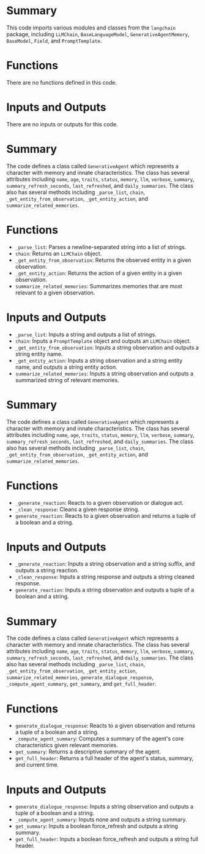 # Summary
This code imports various modules and classes from the `langchain` package, including `LLMChain`, `BaseLanguageModel`, `GenerativeAgentMemory`, `BaseModel`, `Field`, and `PromptTemplate`.

# Functions
There are no functions defined in this code.

# Inputs and Outputs
There are no inputs or outputs for this code.

# Summary
The code defines a class called `GenerativeAgent` which represents a character with memory and innate characteristics. The class has several attributes including `name`, `age`, `traits`, `status`, `memory`, `llm`, `verbose`, `summary`, `summary_refresh_seconds`, `last_refreshed`, and `daily_summaries`. The class also has several methods including `_parse_list`, `chain`, `_get_entity_from_observation`, `_get_entity_action`, and `summarize_related_memories`.

# Functions
- `_parse_list`: Parses a newline-separated string into a list of strings.
- `chain`: Returns an `LLMChain` object.
- `_get_entity_from_observation`: Returns the observed entity in a given observation.
- `_get_entity_action`: Returns the action of a given entity in a given observation.
- `summarize_related_memories`: Summarizes memories that are most relevant to a given observation.

# Inputs and Outputs
- `_parse_list`: Inputs a string and outputs a list of strings.
- `chain`: Inputs a `PromptTemplate` object and outputs an `LLMChain` object.
- `_get_entity_from_observation`: Inputs a string observation and outputs a string entity name.
- `_get_entity_action`: Inputs a string observation and a string entity name, and outputs a string entity action.
- `summarize_related_memories`: Inputs a string observation and outputs a summarized string of relevant memories.

# Summary
The code defines a class called `GenerativeAgent` which represents a character with memory and innate characteristics. The class has several attributes including `name`, `age`, `traits`, `status`, `memory`, `llm`, `verbose`, `summary`, `summary_refresh_seconds`, `last_refreshed`, and `daily_summaries`. The class also has several methods including `_parse_list`, `chain`, `_get_entity_from_observation`, `_get_entity_action`, and `summarize_related_memories`.

# Functions
- `_generate_reaction`: Reacts to a given observation or dialogue act.
- `_clean_response`: Cleans a given response string.
- `generate_reaction`: Reacts to a given observation and returns a tuple of a boolean and a string.

# Inputs and Outputs
- `_generate_reaction`: Inputs a string observation and a string suffix, and outputs a string reaction.
- `_clean_response`: Inputs a string response and outputs a string cleaned response.
- `generate_reaction`: Inputs a string observation and outputs a tuple of a boolean and a string.

# Summary
The code defines a class called `GenerativeAgent` which represents a character with memory and innate characteristics. The class has several attributes including `name`, `age`, `traits`, `status`, `memory`, `llm`, `verbose`, `summary`, `summary_refresh_seconds`, `last_refreshed`, and `daily_summaries`. The class also has several methods including `_parse_list`, `chain`, `_get_entity_from_observation`, `_get_entity_action`, `summarize_related_memories`, `generate_dialogue_response`, `_compute_agent_summary`, `get_summary`, and `get_full_header`.

# Functions
- `generate_dialogue_response`: Reacts to a given observation and returns a tuple of a boolean and a string.
- `_compute_agent_summary`: Computes a summary of the agent's core characteristics given relevant memories.
- `get_summary`: Returns a descriptive summary of the agent.
- `get_full_header`: Returns a full header of the agent's status, summary, and current time.

# Inputs and Outputs
- `generate_dialogue_response`: Inputs a string observation and outputs a tuple of a boolean and a string.
- `_compute_agent_summary`: Inputs none and outputs a string summary.
- `get_summary`: Inputs a boolean force_refresh and outputs a string summary.
- `get_full_header`: Inputs a boolean force_refresh and outputs a string full header.


